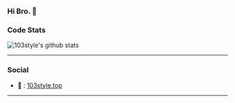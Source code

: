 ### Hi Bro. 👋

<!--
**103style/103style** is a ✨ _special_ ✨ repository because its `README.md` (this file) appears on your GitHub profile.

Here are some ideas to get you started:

- 🔭 I’m currently working on ...
- 🌱 I’m currently learning ...
- 👯 I’m looking to collaborate on ...
- 🤔 I’m looking for help with ...
- 💬 Ask me about ...
- 📫 How to reach me: ...
- 😄 Pronouns: ...
- ⚡ Fun fact: ...



-->


### Code Stats
![103style's github stats](https://github-readme-stats.vercel.app/api?username=103style&show_icons=true&theme=dracula)

---- 

### Social

- 👻 : [103style.top](http://103style.top)

----

<!--

### Contact me
wtimexiaoke@gmail.com


-->
